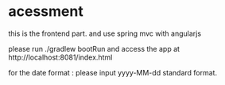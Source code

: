 # acessment
this is the frontend part. 
and use spring mvc with angularjs

please run ./gradlew bootRun
and access the app at http://localhost:8081/index.html 

for the date format : please input yyyy-MM-dd standard format.